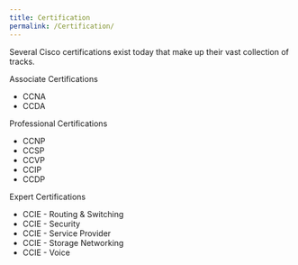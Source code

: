 ```yaml
---
title: Certification
permalink: /Certification/
---
```


Several Cisco certifications exist today that make up their vast collection of tracks.

Associate Certifications

-   CCNA
-   CCDA

Professional Certifications

-   CCNP
-   CCSP
-   CCVP
-   CCIP
-   CCDP

Expert Certifications

-   CCIE - Routing & Switching
-   CCIE - Security
-   CCIE - Service Provider
-   CCIE - Storage Networking
-   CCIE - Voice

